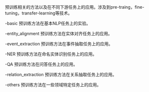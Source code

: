 预训练相关的方法以及在不同下游任务上的应用。涉及到pre-traing，fine-tuning，transfer-learning等技术。

  -basic 预训练方法在基本NLP任务上的实验。
  
  -entity_alignment 预训练方法在实体对齐任务上的应用。
  
  -event_extraction 预训练方法在事件抽取任务上的应用。
  
  -NER 预训练方法在命名实体识别任务上的应用。
  
  -QA 预训练方法在问答任务上的应用。
  
  -relation_extraction 预训练方法在关系抽取任务上的应用。
  
  -others 预训练方法在一些领域特定任务上的应用。
  
